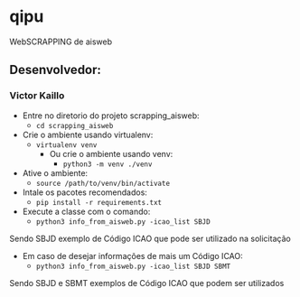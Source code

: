 # qipu
WebSCRAPPING de aisweb

## Desenvolvedor:
### Victor Kaillo
- Entre no diretorio do projeto scrapping_aisweb:
    - ```cd scrapping_aisweb```
- Crie o ambiente usando virtualenv:
    - ```virtualenv venv```
        - Ou crie o ambiente usando venv:
            - ```python3 -m venv ./venv```
- Ative o ambiente:
    - ```source /path/to/venv/bin/activate```
- Intale os pacotes recomendados:
    - ```pip install -r requirements.txt```
- Execute a classe com o comando:
    - ```python3 info_from_aisweb.py -icao_list SBJD```

Sendo SBJD exemplo de Código ICAO que pode ser utilizado na solicitação

- Em caso de desejar informações de mais um Código ICAO:
    - ```python3 info_from_aisweb.py -icao_list SBJD SBMT```

Sendo SBJD e SBMT exemplos de Código ICAO que podem ser utilizados
